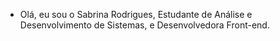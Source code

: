 - Olá, eu sou o Sabrina Rodrigues, Estudante de Análise e Desenvolvimento de Sistemas, e Desenvolvedora Front-end.


<!---
sabrinarodriguesk/sabrinarodriguesk is a ✨ special ✨ repository because its `README.md` (this file) appears on your GitHub profile.
You can click the Preview link to take a look at your changes.
--->
